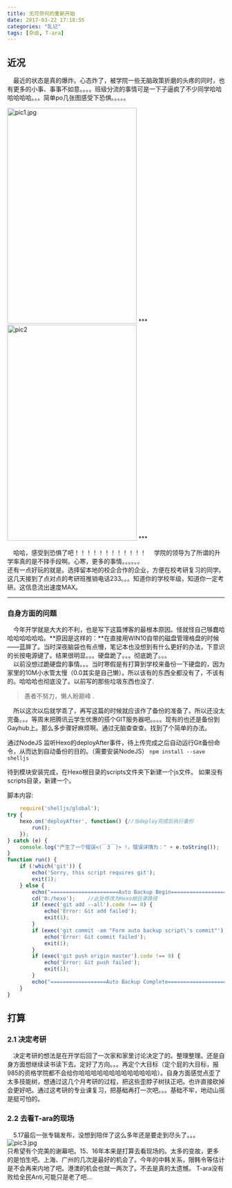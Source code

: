 ```yaml
---
title: 无可奈何的重新开始
date: 2017-03-22 17:18:55
categories: "乱记"
tags: [杂谈, T-ara]
---
```

## 近况
　最近的状态是真的爆炸。心态炸了，被学院一些无脑政策折磨的头疼的同时，也有更多的小事、事事不如意。。。。班级分流的事情可是一下子逼疯了不少同学哈哈哈哈哈哈。。。简单po几张图感受下恐惧。。。。。  
<!--more-->
<img src="https://ooo.0o0.ooo/2017/03/22/58d27c2cf3224.jpg" alt="pic1.jpg"  width = "300" height = "500" />  
***
<img src="https://ooo.0o0.ooo/2017/03/22/58d27dbd382e9.jpg" alt="pic2" width = "300" height = "500"  />  
***  

　哈哈，感受到恐惧了吧！！！！！！！！！！！！
　学院的领导为了所谓的升学率真的是不择手段啊。心寒，更多的事情。。。。。。  
还有一点好玩的就是。选择留本地的校企合作的企业，方便在校考研复习的同学。这几天接到了点对点的考研班推销电话233。。。知道你的学校年级，知道你一定考研。这信息流出速度MAX。  
***
### **自身方面的问题**

　今年开学就是大大的不利，也是写下这篇博客的最根本原因。怪就怪自己够蠢哈哈哈哈哈哈哈。**原因是这样的：**在直接用WIN10自带的磁盘管理格盘的时候——蓝屏了。当时深夜脑袋也有点懵，笔记本也没想到有什么更好的办法，下意识的长按电源键了。结果很明显。。。硬盘跪了。。。彻底跪了。。。  
　以前没想过跪硬盘的事情。。。当时寒假是有打算到学校来备份一下硬盘的，因为家里的10M小水管太慢（0.0其实是自己懒）。所以该有的东西全都没有了，不该有的。哈哈哈也彻底没了。以前写的那些垃圾东西也没了.  

>愚者不努力，懒人盼巅峰 .  

　所以这次以后就学乖了，再写这篇的时候就应该作了备份的准备了。所以还没太完备。。。等周末把腾讯云学生优惠的搭个GIT服务器吧。。。。现有的也还是备份到Gayhub上。那么多步骤好麻烦啊。通过无脑查查查。找到了个简单的办法。

通过NodeJS 监听Hexo的deployAfter事件，待上传完成之后自动运行Git备份命令，从而达到自动备份的目的。（需要安装NodeJS）
` npm install --save shelljs `   

待到模块安装完成，在Hexo根目录的scripts文件夹下新建一个js文件。
如果没有scripts目录，新建一个。

脚本内容:  
```javascript
	require('shelljs/global');
try {
	hexo.on('deployAfter', function() {//当deploy完成后执行备份
		run();
	});
} catch (e) {
	console.log("产生了一个错误<(￣3￣)> !，错误详情为：" + e.toString());
}
function run() {
	if (!which('git')) {
		echo('Sorry, this script requires git');
		exit(1);
	} else {
		echo("======================Auto Backup Begin===========================");
		cd('D:/hexo');    //此处修改为Hexo根目录路径
		if (exec('git add --all').code !== 0) {
			echo('Error: Git add failed');
			exit(1);
		}
		if (exec('git commit -am "Form auto backup script\'s commit"').code !== 0) {
			echo('Error: Git commit failed');
			exit(1);
		}
		if (exec('git push origin master').code !== 0) {
			echo('Error: Git push failed');
			exit(1);
		}
		echo("==================Auto Backup Complete============================")
	}
}
```  
## 打算
### 2.1 决定考研
　决定考研的想法是在开学后回了一次家和家里讨论决定了的。整理整理。还是自身方面想继续读书读下去。定好了方向。。。再定个大目标（定个屁的大目标，报985的资格学院都不会给你哈哈哈哈哈哈哈哈哈哈哈哈哈）。自身方面感觉点歪了太多技能树，想通过这几个月考研的过程，把这些歪脖子树扶正吧。也许直接砍掉会更好吧。通过这考研的专业课复习，把基础再打一次吧。。。基础不牢，地动山摇　是挺可怕的。

### 2.2 去看T-ara的现场
　5.17最后一张专辑发布，没想到陪伴了这么多年还是要走到尽头了。。。  
<img src="https://ooo.0o0.ooo/2017/03/22/58d2909d3831b.jpg" alt="pic3.jpg" title="pic3.jpg" />  
只希望有个完美的谢幕吧。15、16年本来是打算去看现场的。太多的变故，更多的是怕生吧。上海、广州的几次是最好的机会了。今年的中韩关系，限韩令等估计是不会再来内地了吧。港澳的机会也就一两次了。不去是真的太遗憾。
T-ara没有败给全民Anti,可能只是老了吧...
